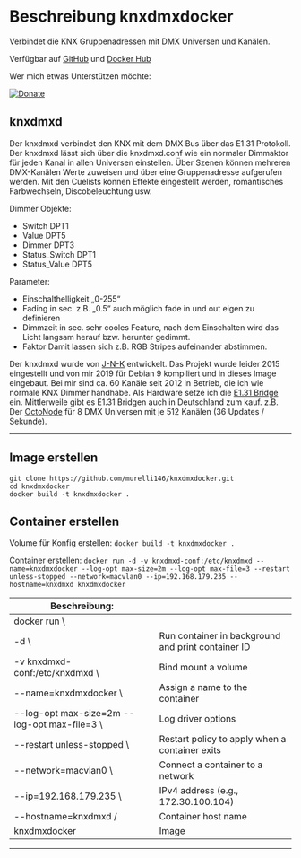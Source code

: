 # Beschreibung knxdmxdocker

Verbindet die KNX Gruppenadressen mit DMX Universen und Kanälen.

Verfügbar auf [GitHub](https://github.com/murelli146/knxdmxdocker) und [Docker Hub](https://hub.docker.com/r/murelli146/knxdmxdocker)

Wer mich etwas Unterstützen möchte:

[![Donate](https://img.shields.io/badge/Donate-PayPal-green.svg)](https://paypal.me/murelli146?locale.x=de_DE)


## knxdmxd
Der knxdmxd verbindet den KNX mit dem DMX Bus über das E1.31 Protokoll.
Der knxdmxd lässt sich über die knxdmxd.conf wie ein normaler Dimmaktor für jeden Kanal in allen Universen einstellen.
Über Szenen können mehreren DMX-Kanälen Werte zuweisen und über eine Gruppenadresse aufgerufen werden.
Mit den Cuelists können Effekte eingestellt werden, romantisches Farbwechseln, Discobeleuchtung usw.

Dimmer Objekte:

  * Switch DPT1
  * Value DPT5
  * Dimmer DPT3
  * Status_Switch DPT1
  * Status_Value DPT5

Parameter:

  * Einschalthelligkeit „0-255“
  * Fading in sec. z.B. „0.5“ auch möglich fade in und out eigen zu definieren
  * Dimmzeit in sec. sehr cooles Feature, nach dem Einschalten wird das Licht langsam herauf bzw. herunter gedimmt.
  * Faktor Damit lassen sich z.B. RGB Stripes aufeinander abstimmen.

Der knxdmxd wurde von [J-N-K](https://github.com/J-N-K/knxdmxd)  entwickelt. 
Das Projekt wurde leider 2015 eingestellt und von mir 2019 für Debian 9 kompiliert und in dieses Image eingebaut. 
Bei mir sind ca. 60 Kanäle seit 2012 in Betrieb, die ich wie normale KNX Dimmer handhabe. 
Als Hardware setze ich die [E1.31 Bridge](https://www.doityourselfchristmas.com/wiki/index.php?title=E1.31_Bridge) ein.
Mittlerweile gibt es E1.31 Bridgen auch in Deutschland zum kauf. 
z.B. Der [OctoNode](https://www.ulrichradig.de/home/index.php/dmx/8-kanal-art-net) für 8 DMX Universen mit je 512 Kanälen (36 Updates / Sekunde). 

---

## Image erstellen

```
git clone https://github.com/murelli146/knxdmxdocker.git
cd knxdmxdocker
docker build -t knxdmxdocker .

```

## Container erstellen

Volume für Konfig erstellen:
`docker build -t knxdmxdocker .`

Container erstellen:
`docker run -d -v knxdmxd-conf:/etc/knxdmxd --name=knxdmxdocker --log-opt max-size=2m --log-opt max-file=3 --restart unless-stopped --network=macvlan0 --ip=192.168.179.235 --hostname=knxdmxd knxdmxdocker`

|Beschreibung:| |
| --- | --- |
|docker run \												|                                                     |
|-d \														| Run container in background and print container ID  |
|-v knxdmxd-conf:/etc/knxdmxd \								| Bind mount a volume                                 |
|--name=knxdmxdocker \										| Assign a name to the container                      |
|--log-opt max-size=2m --log-opt max-file=3 \				| Log driver options                                  |
|--restart unless-stopped \									| Restart policy to apply when a container exits      |
|--network=macvlan0 \										| Connect a container to a network                    |
|--ip=192.168.179.235 \										| IPv4 address (e.g., 172.30.100.104)                 |
|--hostname=knxdmxd /										| Container host name                                 |
|knxdmxdocker 									| Image                                               |

---

